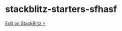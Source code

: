 # stackblitz-starters-sfhasf

[Edit on StackBlitz ⚡️](https://stackblitz.com/edit/stackblitz-starters-sfhasf)